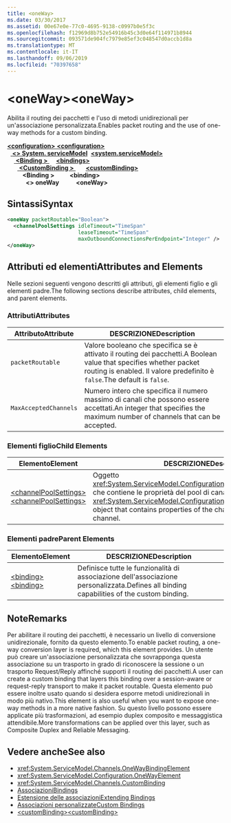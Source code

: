 ```yaml
---
title: <oneWay>
ms.date: 03/30/2017
ms.assetid: 00e67e0e-77c0-4695-9138-c0997b0e5f3c
ms.openlocfilehash: f12969d8b752e54916b45c3d0e64f114971b8944
ms.sourcegitcommit: 093571de904fc7979e85ef3c048547d0accb1d8a
ms.translationtype: MT
ms.contentlocale: it-IT
ms.lasthandoff: 09/06/2019
ms.locfileid: "70397658"
---
```

# <a name="oneway"></a><span data-ttu-id="207ae-101">\<oneWay></span><span class="sxs-lookup"><span data-stu-id="207ae-101">\<oneWay></span></span>
<span data-ttu-id="207ae-102">Abilita il routing dei pacchetti e l'uso di metodi unidirezionali per un'associazione personalizzata.</span><span class="sxs-lookup"><span data-stu-id="207ae-102">Enables packet routing and the use of one-way methods for a custom binding.</span></span>  
  
<span data-ttu-id="207ae-103">[ **\<configuration>** ](../configuration-element.md)</span><span class="sxs-lookup"><span data-stu-id="207ae-103">[**\<configuration>**](../configuration-element.md)</span></span>\
<span data-ttu-id="207ae-104">&nbsp;&nbsp;[ **\<> System. serviceModel**](system-servicemodel.md)</span><span class="sxs-lookup"><span data-stu-id="207ae-104">&nbsp;&nbsp;[**\<system.serviceModel>**](system-servicemodel.md)</span></span>\
<span data-ttu-id="207ae-105">&nbsp;&nbsp;&nbsp;&nbsp;[ **\<Binding >** ](bindings.md)</span><span class="sxs-lookup"><span data-stu-id="207ae-105">&nbsp;&nbsp;&nbsp;&nbsp;[**\<bindings>**](bindings.md)</span></span>\
<span data-ttu-id="207ae-106">&nbsp;&nbsp;&nbsp;&nbsp;&nbsp;&nbsp;[ **\<CustomBinding >** ](custombinding.md)</span><span class="sxs-lookup"><span data-stu-id="207ae-106">&nbsp;&nbsp;&nbsp;&nbsp;&nbsp;&nbsp;[**\<customBinding>**](custombinding.md)</span></span>\
<span data-ttu-id="207ae-107">&nbsp;&nbsp;&nbsp;&nbsp;&nbsp;&nbsp;&nbsp;&nbsp; **\<Binding >** </span><span class="sxs-lookup"><span data-stu-id="207ae-107">&nbsp;&nbsp;&nbsp;&nbsp;&nbsp;&nbsp;&nbsp;&nbsp;**\<binding>**</span></span>\
<span data-ttu-id="207ae-108">&nbsp;&nbsp;&nbsp;&nbsp;&nbsp;&nbsp;&nbsp;&nbsp;&nbsp;&nbsp; **\<> oneWay**</span><span class="sxs-lookup"><span data-stu-id="207ae-108">&nbsp;&nbsp;&nbsp;&nbsp;&nbsp;&nbsp;&nbsp;&nbsp;&nbsp;&nbsp;**\<oneWay>**</span></span>  
  
## <a name="syntax"></a><span data-ttu-id="207ae-109">Sintassi</span><span class="sxs-lookup"><span data-stu-id="207ae-109">Syntax</span></span>  
  
```xml  
<oneWay packetRoutable="Boolean">
  <channelPoolSettings idleTimeout="TimeSpan"
                       leaseTimeout="TimeSpan"
                       maxOutboundConnectionsPerEndpoint="Integer" />
</oneWay>
```  
  
## <a name="attributes-and-elements"></a><span data-ttu-id="207ae-110">Attributi ed elementi</span><span class="sxs-lookup"><span data-stu-id="207ae-110">Attributes and Elements</span></span>  
 <span data-ttu-id="207ae-111">Nelle sezioni seguenti vengono descritti gli attributi, gli elementi figlio e gli elementi padre.</span><span class="sxs-lookup"><span data-stu-id="207ae-111">The following sections describe attributes, child elements, and parent elements.</span></span>  
  
### <a name="attributes"></a><span data-ttu-id="207ae-112">Attributi</span><span class="sxs-lookup"><span data-stu-id="207ae-112">Attributes</span></span>  
  
|<span data-ttu-id="207ae-113">Attributo</span><span class="sxs-lookup"><span data-stu-id="207ae-113">Attribute</span></span>|<span data-ttu-id="207ae-114">DESCRIZIONE</span><span class="sxs-lookup"><span data-stu-id="207ae-114">Description</span></span>|  
|---------------|-----------------|  
|`packetRoutable`|<span data-ttu-id="207ae-115">Valore booleano che specifica se è attivato il routing dei pacchetti.</span><span class="sxs-lookup"><span data-stu-id="207ae-115">A Boolean value that specifies whether packet routing is enabled.</span></span> <span data-ttu-id="207ae-116">Il valore predefinito è `false`.</span><span class="sxs-lookup"><span data-stu-id="207ae-116">The default is `false`.</span></span>|  
|`MaxAcceptedChannels`|<span data-ttu-id="207ae-117">Numero intero che specifica il numero massimo di canali che possono essere accettati.</span><span class="sxs-lookup"><span data-stu-id="207ae-117">An integer that specifies the maximum number of channels that can be accepted.</span></span>|  
  
### <a name="child-elements"></a><span data-ttu-id="207ae-118">Elementi figlio</span><span class="sxs-lookup"><span data-stu-id="207ae-118">Child Elements</span></span>  
  
|<span data-ttu-id="207ae-119">Elemento</span><span class="sxs-lookup"><span data-stu-id="207ae-119">Element</span></span>|<span data-ttu-id="207ae-120">DESCRIZIONE</span><span class="sxs-lookup"><span data-stu-id="207ae-120">Description</span></span>|  
|-------------|-----------------|  
|[<span data-ttu-id="207ae-121">\<channelPoolSettings></span><span class="sxs-lookup"><span data-stu-id="207ae-121">\<channelPoolSettings></span></span>](channelpoolsettings.md)|<span data-ttu-id="207ae-122">Oggetto <xref:System.ServiceModel.Configuration.ChannelPoolSettingsElement> che contiene le proprietà del pool di canali per il canale corrente.</span><span class="sxs-lookup"><span data-stu-id="207ae-122">A <xref:System.ServiceModel.Configuration.ChannelPoolSettingsElement> object that contains properties of the channel pool for the current channel.</span></span>|  
  
### <a name="parent-elements"></a><span data-ttu-id="207ae-123">Elementi padre</span><span class="sxs-lookup"><span data-stu-id="207ae-123">Parent Elements</span></span>  
  
|<span data-ttu-id="207ae-124">Elemento</span><span class="sxs-lookup"><span data-stu-id="207ae-124">Element</span></span>|<span data-ttu-id="207ae-125">DESCRIZIONE</span><span class="sxs-lookup"><span data-stu-id="207ae-125">Description</span></span>|  
|-------------|-----------------|  
|[<span data-ttu-id="207ae-126">\<binding></span><span class="sxs-lookup"><span data-stu-id="207ae-126">\<binding></span></span>](../../../misc/binding.md)|<span data-ttu-id="207ae-127">Definisce tutte le funzionalità di associazione dell'associazione personalizzata.</span><span class="sxs-lookup"><span data-stu-id="207ae-127">Defines all binding capabilities of the custom binding.</span></span>|  
  
## <a name="remarks"></a><span data-ttu-id="207ae-128">Note</span><span class="sxs-lookup"><span data-stu-id="207ae-128">Remarks</span></span>  
 <span data-ttu-id="207ae-129">Per abilitare il routing dei pacchetti, è necessario un livello di conversione unidirezionale, fornito da questo elemento.</span><span class="sxs-lookup"><span data-stu-id="207ae-129">To enable packet routing, a one-way conversion layer is required, which this element provides.</span></span> <span data-ttu-id="207ae-130">Un utente può creare un'associazione personalizzata che sovrapponga questa associazione su un trasporto in grado di riconoscere la sessione o un trasporto Request/Reply affinché supporti il routing dei pacchetti.</span><span class="sxs-lookup"><span data-stu-id="207ae-130">A user can create a custom binding that layers this binding over a session-aware or request-reply transport to make it packet routable.</span></span> <span data-ttu-id="207ae-131">Questa elemento può essere inoltre usato quando si desidera esporre metodi unidirezionali in modo più nativo.</span><span class="sxs-lookup"><span data-stu-id="207ae-131">This element is also useful when you want to expose one-way methods in a more native fashion.</span></span> <span data-ttu-id="207ae-132">Su questo livello possono essere applicate più trasformazioni, ad esempio duplex composito e messaggistica attendibile.</span><span class="sxs-lookup"><span data-stu-id="207ae-132">More transformations can be applied over this layer, such as Composite Duplex and Reliable Messaging.</span></span>  
  
## <a name="see-also"></a><span data-ttu-id="207ae-133">Vedere anche</span><span class="sxs-lookup"><span data-stu-id="207ae-133">See also</span></span>

- <xref:System.ServiceModel.Channels.OneWayBindingElement>
- <xref:System.ServiceModel.Configuration.OneWayElement>
- <xref:System.ServiceModel.Channels.CustomBinding>
- [<span data-ttu-id="207ae-134">Associazioni</span><span class="sxs-lookup"><span data-stu-id="207ae-134">Bindings</span></span>](../../../wcf/bindings.md)
- [<span data-ttu-id="207ae-135">Estensione delle associazioni</span><span class="sxs-lookup"><span data-stu-id="207ae-135">Extending Bindings</span></span>](../../../wcf/extending/extending-bindings.md)
- [<span data-ttu-id="207ae-136">Associazioni personalizzate</span><span class="sxs-lookup"><span data-stu-id="207ae-136">Custom Bindings</span></span>](../../../wcf/extending/custom-bindings.md)
- [<span data-ttu-id="207ae-137">\<customBinding></span><span class="sxs-lookup"><span data-stu-id="207ae-137">\<customBinding></span></span>](custombinding.md)
